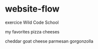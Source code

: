 # website-flow
exercice Wild Code School

my favorites pizza cheeses

cheddar
goat cheese
parmesan
gorgonzolla
